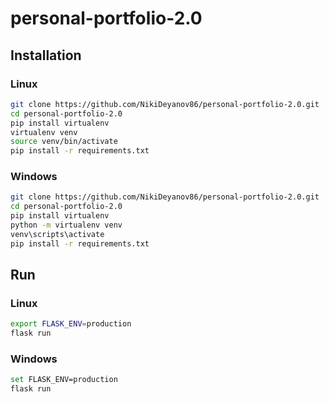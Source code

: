 # personal-portfolio-2.0

## Installation
### Linux
```bash
git clone https://github.com/NikiDeyanov86/personal-portfolio-2.0.git
cd personal-portfolio-2.0
pip install virtualenv
virtualenv venv
source venv/bin/activate
pip install -r requirements.txt
```
### Windows
```bash
git clone https://github.com/NikiDeyanov86/personal-portfolio-2.0.git
cd personal-portfolio-2.0
pip install virtualenv
python -m virtualenv venv
venv\scripts\activate
pip install -r requirements.txt
```

## Run
### Linux
```bash
export FLASK_ENV=production
flask run
```
### Windows
```bash
set FLASK_ENV=production
flask run
```